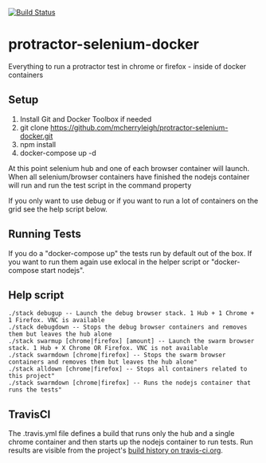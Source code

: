 [![Build Status](https://travis-ci.org/mcherryleigh/protractor-selenium-docker.svg?branch=master)](https://travis-ci.org/mcherryleigh/protractor-selenium-docker)
# protractor-selenium-docker
Everything to run a protractor test in chrome or firefox - inside of docker containers

## Setup
1. Install Git and Docker Toolbox if needed
1. git clone https://github.com/mcherryleigh/protractor-selenium-docker.git
1. npm install
1. docker-compose up -d

At this point selenium hub and one of each browser container will launch. When all selenium/browser containers have finished the nodejs container will run and run the test script in the command property

If you only want to use debug or if you want to run a lot of containers on the grid see the help script below.

## Running Tests
If you do a "docker-compose up" the tests run by default out of the box. If you want to run them again use exlocal in the helper script or "docker-compose start nodejs".

## Help script
    ./stack debugup -- Launch the debug browser stack. 1 Hub + 1 Chrome + 1 Firefox. VNC is available
    ./stack debugdown -- Stops the debug browser containers and removes them but leaves the hub alone
    ./stack swarmup [chrome|firefox] [amount] -- Launch the swarm browser stack. 1 Hub + X Chrome OR Firefox. VNC is not available
    ./stack swarmdown [chrome|firefox] -- Stops the swarm browser containers and removes them but leaves the hub alone"
    ./stack alldown [chrome|firefox] -- Stops all containers related to this project"
    ./stack swarmdown [chrome|firefox] -- Runs the nodejs container that runs the tests"
    
## TravisCI
The .travis.yml file defines a build that runs only the hub and a single chrome container and then starts up the nodejs container to run tests. Run results are visible from the project's [build history on travis-ci.org](https://travis-ci.org/mcherryleigh/protractor-selenium-docker/builds).
